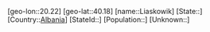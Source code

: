 ﻿---
location: [40.18,20.22]
type: City
tags:
- geo/City


SpocWebEntityId: 31973
isDeleted: false
confidential: public

---
[geo-lon::20.22]
[geo-lat::40.18]
[name::Liaskowik]
[State::]
[Country::[Albania](geo/Continent/Europe/Albania.md)]
[StateId::]
[Population::]
[Unknown::]

